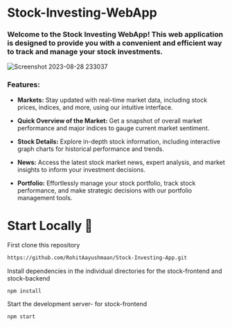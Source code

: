 # Stock-Investing-WebApp

### Welcome to the Stock Investing WebApp! This web application is designed to provide you with a convenient and efficient way to track and manage your stock investments. 

![Screenshot 2023-08-28 233037](https://github.com/RohitAayushmaan/Stock-Investing-App/assets/52812829/4d9b7ffe-f2db-46ea-8d88-820207d028e8)




### **Features:**
  - **Markets:** Stay updated with real-time market data, including stock prices, indices, and more, using our intuitive interface.

  - **Quick Overview of the Market:** Get a snapshot of overall market performance and major indices to gauge current market sentiment.

  - **Stock Details:** Explore in-depth stock information, including interactive graph charts for historical performance and trends.

  - **News:** Access the latest stock market news, expert analysis, and market insights to inform your investment decisions.

  - **Portfolio:** Effortlessly manage your stock portfolio, track stock performance, and make strategic decisions with our portfolio management tools.
    
# Start Locally 🚀

First clone this repository
```sh
https://github.com/RohitAayushmaan/Stock-Investing-App.git
```
Install dependencies in the individual directories for the stock-frontend and stock-backend
```sh
npm install
```

Start the development server- for stock-frontend
```sh
npm start
```

